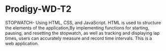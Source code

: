 # Prodigy-WD-T2
STOPWATCH- Using HTML, CSS, and JavaScript. HTML is used to structure the elements of the application,By implementing functions for starting, pausing, and resetting the stopwatch, as well as tracking and displaying lap times, users can accurately measure and record time intervals. This is a web application.
